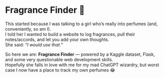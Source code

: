 # Fragrance Finder 💐

This started because I was talking to a girl who’s really into perfumes (and, conveniently, so am I).  
I told her I wanted to build a website to log fragrances, pull their notes/accords, and let you add your own thoughts.  
She said: *“I would use that.”*  

So here we are: **Fragrance Finder** — powered by a Kaggle dataset, Flask, and some very questionable web development skills.  
Hopefully she falls in love with me for my mad ChatGPT wizardry, but worst case I now have a place to track my own perfumes 😂
